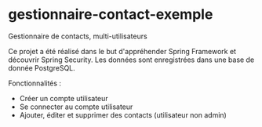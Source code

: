 gestionnaire-contact-exemple
============================

Gestionnaire de contacts, multi-utilisateurs

Ce projet a été réalisé dans le but d'appréhender Spring Framework et découvrir Spring Security. Les données sont enregistrées dans une base de donnée PostgreSQL.

Fonctionnalités :
- Créer un compte utilisateur
- Se connecter au compte utilisateur
- Ajouter, éditer et supprimer des contacts (utilisateur non admin)
